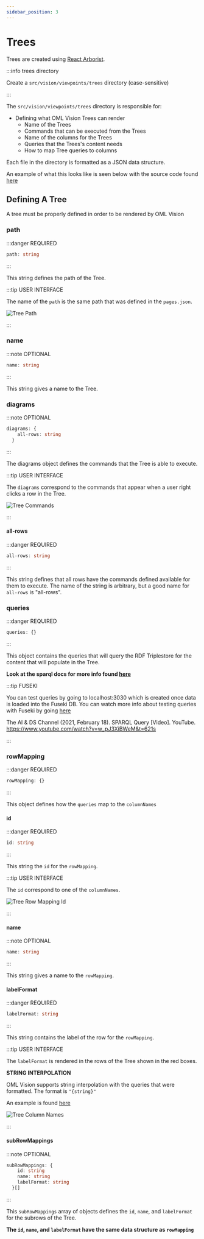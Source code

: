 ```yaml
---
sidebar_position: 3
---
```


# Trees

Trees are created using [React Arborist](https://github.com/brimdata/react-arborist).

:::info trees directory

Create a `src/vision/viewpoints/trees` directory (case-sensitive)

:::

The `src/vision/viewpoints/trees` directory is responsible for: 

- Defining what OML Vision Trees can render
  - Name of the Trees
  - Commands that can be executed from the Trees
  - Name of the columns for the Trees
  - Queries that the Trees's content needs
  - How to map Tree queries to columns

Each file in the directory is formatted as a JSON data structure.

<!-- TODO: Change to opencaesar repo -->
An example of what this looks like is seen below with the source code found [here](https://github.com/pogi7/kepler16b-example/blob/main/src/vision/viewpoints/trees)

## Defining A Tree

A tree must be properly defined in order to be rendered by OML Vision

### path
:::danger REQUIRED

```typescript
path: string
```

:::


This string defines the path of the Tree.

:::tip USER INTERFACE

The name of the `path` is the same path that was defined in the `pages.json`.

![Tree Path](./img/treePath.png)

:::

### name
:::note OPTIONAL

```typescript
name: string
```

:::


This string gives a name to the Tree.  

<!-- TODO: Change from diagrams to commands -->
### diagrams
:::note OPTIONAL

```typescript
diagrams: {
    all-rows: string
  }
```

:::


The diagrams object defines the commands that the Tree is able to execute. 

:::tip USER INTERFACE

The `diagrams` correspond to the commands that appear when a user right clicks a row in the Tree.

![Tree Commands](./img/treeCommands.png)

:::

#### all-rows
:::danger REQUIRED

```typescript
all-rows: string
```

:::


This string defines that all rows have the commands defined available for them to execute.  The name of the string is arbitrary, but a good name for `all-rows` is "all-rows".

### queries
:::danger REQUIRED

```typescript
queries: {}
```

:::

This object contains the queries that will query the RDF Triplestore for the content that will populate in the Tree. 

**Look at the sparql docs for more info found [here](/docs/api-documentation/sparql)**

:::tip FUSEKI

You can test queries by going to localhost:3030 which is created once data is loaded into the Fuseki DB.  You can watch more info about testing queries with Fuseki by going [here](https://www.youtube.com/watch?v=w_pJ3XiBWeM&t=621s)

The AI & DS Channel (2021, February 18). SPARQL Query [Video]. YouTube. https://www.youtube.com/watch?v=w_pJ3XiBWeM&t=621s

:::

### rowMapping
:::danger REQUIRED

```typescript
rowMapping: {}
```

:::

This object defines how the `queries` map to the `columnNames`

#### id
:::danger REQUIRED

```typescript
id: string
```

:::

This string the `id` for the `rowMapping`.

:::tip USER INTERFACE

The `id` correspond to one of the `columnNames`.

![Tree Row Mapping Id](./img/treeRowMappingId.png)

:::

#### name
:::note OPTIONAL

```typescript
name: string
```

:::

This string gives a name to the `rowMapping`.  

#### labelFormat
:::danger REQUIRED

```typescript
labelFormat: string
```

:::

This string contains the label of the row for the `rowMapping`.

:::tip USER INTERFACE

The `labelFormat` is rendered in the rows of the Tree shown in the red boxes.

**STRING INTERPOLATION**

OML Vision supports string interpolation with the queries that were formatted.  The format is `"{string}"`  

An example is found [here](https://github.com/pogi7/kepler16b-example/blob/main/src/vision/viewpoints/trees/missions.json#L14)

![Tree Column Names](./img/treeRowMappingLabelFormat.png)

:::

#### subRowMappings
:::note OPTIONAL

```typescript
subRowMappings: {
    id: string
    name: string
    labelFormat: string
  }[]
```

:::

This `subRowMappings` array of objects defines the `id`, `name`, and `labelFormat` for the subrows of the Tree.

**The `id`, `name`, and `labelFormat` have the same data structure as `rowMapping`**